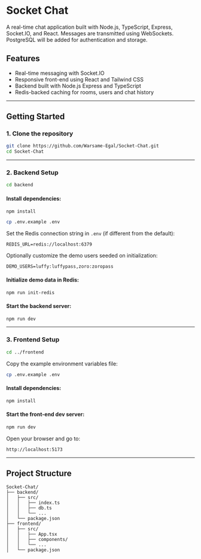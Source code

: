 # Socket Chat

A real-time chat application built with Node.js, TypeScript, Express, Socket.IO, and React. Messages are transmitted using WebSockets. PostgreSQL will be added for authentication and storage.

## Features

- Real-time messaging with Socket.IO
- Responsive front-end using React and Tailwind CSS
- Backend built with Node.js Express and TypeScript
- Redis-backed caching for rooms, users and chat history

---

## Getting Started

### 1. Clone the repository

```bash
git clone https://github.com/Warsame-Egal/Socket-Chat.git
cd Socket-Chat
```

---

### 2. Backend Setup

```bash
cd backend
```

#### Install dependencies:

```bash
npm install
```

```bash
cp .env.example .env
```

Set the Redis connection string in `.env` (if different from the default):

```env
REDIS_URL=redis://localhost:6379
```

Optionally customize the demo users seeded on initialization:

```env
DEMO_USERS=luffy:luffypass,zoro:zoropass
```

#### Initialize demo data in Redis:

```bash
npm run init-redis
```

#### Start the backend server:

```bash
npm run dev
```

---

### 3. Frontend Setup

```bash
cd ../frontend
```

Copy the example environment variables file:

```bash
cp .env.example .env
```

#### Install dependencies:

```bash
npm install
```

#### Start the front-end dev server:

```bash
npm run dev
```

Open your browser and go to:

```
http://localhost:5173
```

---

## Project Structure

```
Socket-Chat/
├── backend/
│   ├── src/
│   │   ├── index.ts
│   │   ├── db.ts
│   │   └── ...
│   └── package.json
├── frontend/
│   ├── src/
│   │   ├── App.tsx
│   │   ├── components/
│   │   └── ...
│   └── package.json
```
